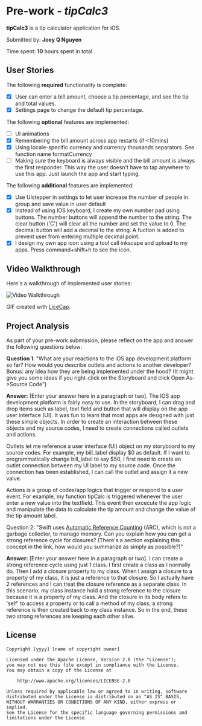 # Pre-work - *tipCalc3*

**tipCalc3** is a tip calculator application for iOS.

Submitted by: **Joey Q Nguyen**

Time spent: **10** hours spent in total

## User Stories

The following **required** functionality is complete:

* [X] User can enter a bill amount, choose a tip percentage, and see the tip and total values.
* [X] Settings page to change the default tip percentage.

The following **optional** features are implemented:
* [ ] UI animations
* [X] Remembering the bill amount across app restarts (if <10mins)
* [X] Using locale-specific currency and currency thousands separators. See function name formatCurrency
* [ ] Making sure the keyboard is always visible and the bill amount is always the first responder. This way the user doesn't have to tap anywhere to use this app. Just launch the app and start typing.

The following **additional** features are implemented:
- [X] Use UIstepper in settings to let user increase the number of people in group and save value in user default 
- [X] Instead of using IOS keyboard, I create my own number pad using buttons. The number buttons will append the number to the string. The clear button ('C') will clear all the number and set the value to 0. The decimal button will add a decimal to the string. A fuction is added to prevent user from entering multiple decimal point. 
- [X] I design my own app icon using a tool call inkscape and upload to my apps. Press command+shift+h to see the icon.

## Video Walkthrough 

Here's a walkthrough of implemented user stories:

<img src='http://i.imgur.com/AECsoY1.gif' title='Video Walkthrough' width='' alt='Video Walkthrough' />

GIF created with [LiceCap](http://www.cockos.com/licecap/).

## Project Analysis

As part of your pre-work submission, please reflect on the app and answer the following questions below:

**Question 1**: "What are your reactions to the iOS app development platform so far? How would you describe outlets and actions to another developer? Bonus: any idea how they are being implemented under the hood? (It might give you some ideas if you right-click on the Storyboard and click Open As->Source Code")

**Answer:** [Enter your answer here in a paragraph or two].
The IOS app development platform is fairly easy to use. In the storyboard, I can drag and drop items such as label, text field and button that will display on the app user interface (UI). It was fun to learn that most apps are designed with just these simple objects. In order to create an interaction between these objects and my source codes, I need to create connections called outlets and actions.

Outlets let me reference a user interface (UI) object on my storyboard to my source codes. For example, my bill_label display $0 as default. If I want to programmatically change bill_label to say $50, I first need to create an outlet connection between my UI label to my source code. Once the connection has been established, I can call the outlet and assign it a new value. 

Actions is a group of codes/app logics that trigger or respond to a user event. For example, my function tipCalc is triggered whenever the user enter a new value into the textfield. This event then excecute the app logic and manipulate the data to calculate the tip amount and change the value of the tip amount label.

Question 2: "Swift uses [Automatic Reference Counting](https://developer.apple.com/library/content/documentation/Swift/Conceptual/Swift_Programming_Language/AutomaticReferenceCounting.html#//apple_ref/doc/uid/TP40014097-CH20-ID49) (ARC), which is not a garbage collector, to manage memory. Can you explain how you can get a strong reference cycle for closures? (There's a section explaining this concept in the link, how would you summarize as simply as possible?)"

**Answer:** [Enter your answer here in a paragraph or two].
I can create a strong reference cycle using just 1 class. I first create a class as I normally do. Then I add a closure property to my class. When I assign a closure to a property of my class, it is just a reference to that closure. So I actually have 2 references and I can treat the closure reference as a separate class. In this scenario, my class instance hold a strong reference to the closure because it is a property of my class. And the closure in its body refers to 'self' to access a property or to call a method of my class, a strong reference is then created back to my class instance. So in the end, these two strong references are keeping each other alive.


## License

    Copyright [yyyy] [name of copyright owner]

    Licensed under the Apache License, Version 2.0 (the "License");
    you may not use this file except in compliance with the License.
    You may obtain a copy of the License at

        http://www.apache.org/licenses/LICENSE-2.0

    Unless required by applicable law or agreed to in writing, software
    distributed under the License is distributed on an "AS IS" BASIS,
    WITHOUT WARRANTIES OR CONDITIONS OF ANY KIND, either express or implied.
    See the License for the specific language governing permissions and
    limitations under the License.
